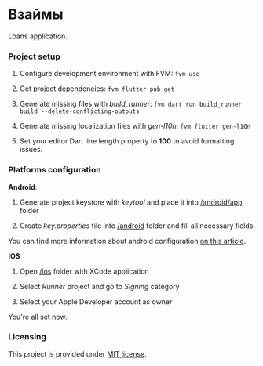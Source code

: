 # Взаймы

Loans application.

### Project setup

1. Configure development environment with FVM: `fvm use`

2. Get project dependencies: `fvm flutter pub get`

3. Generate missing files with *build_runner*: `fvm dart run build_runner build --delete-conflicting-outputs`

4. Generate missing localization files with *gen-l10n*: `fvm flutter gen-l10n`

5. Set your editor Dart line length property to **100** to avoid formatting issues.

### Platforms configuration

**Android**:

1. Generate project keystore with *keytool* and place it into [/android/app](/android/app) folder

2. Create *key.properties* file into [/android](/android) folder and fill all necessary fields.

You can find more information about android configuration [on this article](https://docs.flutter.dev/deployment/android#signing-the-app).

**IOS**

1. Open [/ios](/ios) folder with XCode application

2. Select *Runner* project and go to *Signing* category

3. Select your Apple Developer account as owner

You're all set now.

### Licensing

This project is provided under [MIT license](LICENSE).
